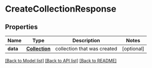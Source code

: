 # CreateCollectionResponse

## Properties
Name | Type | Description | Notes
------------ | ------------- | ------------- | -------------
**data** | [**Collection**](Collection.md) | collection that was created | [optional] 

[[Back to Model list]](../README.md#documentation-for-models) [[Back to API list]](../README.md#documentation-for-api-endpoints) [[Back to README]](../README.md)


